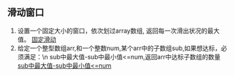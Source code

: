 ## 滑动窗口

1. 设置一个固定大小的窗口，依次划过array数组, 返回每一次滑出状况的最大值。
[固定滑动](SlidingWindowMaxArray.kt)
2. 给定一个整型数组arr,和一个整数num,某个arr中的子数组sub,如果想达标，必须满足：\n sub中最大值-sub中最小值<=num,返回arr中达标子数组的数量
[sub中最大值-sub中最小值<=num](AllLessNumSubArray.kt)
